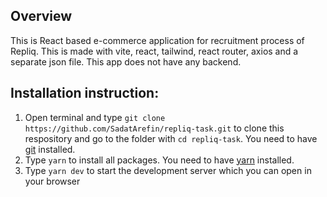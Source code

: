 ## Overview

This is React based e-commerce application for recruitment process of Repliq.
This is made with vite, react, tailwind, react router, axios and a separate json file. This app does not have any backend.

## Installation instruction:

1. Open terminal and type `git clone https://github.com/SadatArefin/repliq-task.git` to clone this respository and go to the folder with `cd repliq-task`. You need to have [git](https://git-scm.com/downloads) installed.
2. Type `yarn` to install all packages. You need to have [yarn](https://yarnpkg.com/getting-started/install) installed.
3. Type `yarn dev` to start the development server which you can open in your browser
